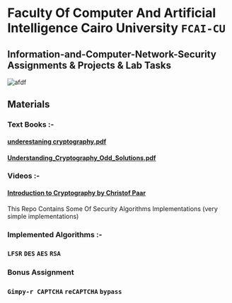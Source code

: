 # Faculty Of Computer And Artificial Intelligence Cairo University `FCAI-CU`
## Information-and-Computer-Network-Security Assignments & Projects & Lab Tasks

![afdf](https://user-images.githubusercontent.com/62524855/141654538-83fa3204-7a0e-4d43-8c46-d0eddd34e829.jpg)


## Materials


### Text Books :- 
#### [underestaning cryptography.pdf](https://github.com/mmsaeed509/Information-and-Computer-Network-Security/files/7532505/underestaning.cryptography.pdf) 
#### [Understanding_Cryptography_Odd_Solutions.pdf](https://github.com/mmsaeed509/Information-and-Computer-Network-Security/files/7532512/Understanding_Cryptography_Odd_Solutions.pdf)

### Videos :- 
#### [Introduction to Cryptography by Christof Paar](https://www.youtube.com/channel/UC1usFRN4LCMcfIV7UjHNuQg)


This Repo Contains Some Of Security Algorithms Implementations (very simple implementations)


### Implemented Algorithms :-
### `LFSR` `DES` `AES` `RSA`

### Bonus Assignment
### `Gimpy-r CAPTCHA` `reCAPTCHA` `bypass`

